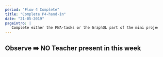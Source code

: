 ```yaml
---
period: "Flow 4 Complete"
title: "Complete P4-hand-in"
date: "21-05-2019"
pageintro: | 
   Complete either the PWA-tasks or the GraphQL part of the mini project
---
```


## Observe :arrow_right: NO Teacher present in this week

